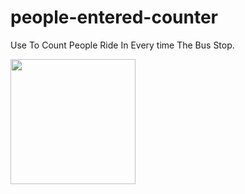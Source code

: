 # people-entered-counter
Use To Count People Ride In Every time The Bus Stop.

<img src="https://github.com/ferryboycode/people-entered-counter/assets/149082817/febdc0ef-5e3f-4649-931b-a55d5b8004d9" width="200px" height="200">
